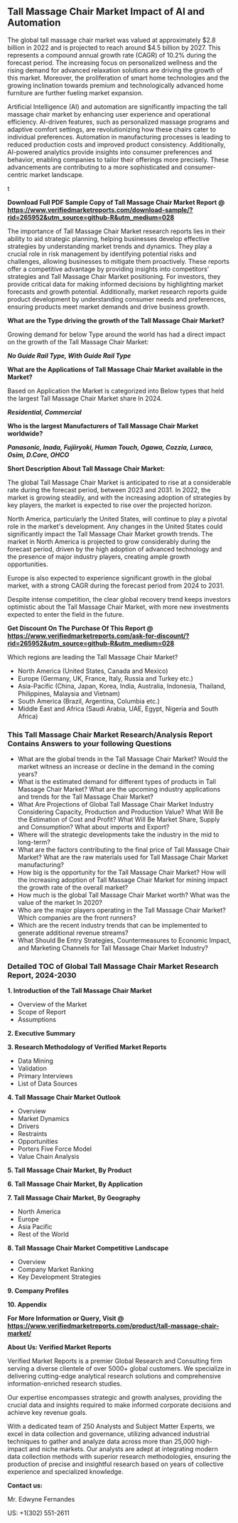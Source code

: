 <h2>Tall Massage Chair Market Impact of AI and Automation</h2><p>The global tall massage chair market was valued at approximately $2.8 billion in 2022 and is projected to reach around $4.5 billion by 2027. This represents a compound annual growth rate (CAGR) of 10.2% during the forecast period. The increasing focus on personalized wellness and the rising demand for advanced relaxation solutions are driving the growth of this market. Moreover, the proliferation of smart home technologies and the growing inclination towards premium and technologically advanced home furniture are further fueling market expansion.</p><p>Artificial Intelligence (AI) and automation are significantly impacting the tall massage chair market by enhancing user experience and operational efficiency. AI-driven features, such as personalized massage programs and adaptive comfort settings, are revolutionizing how these chairs cater to individual preferences. Automation in manufacturing processes is leading to reduced production costs and improved product consistency. Additionally, AI-powered analytics provide insights into consumer preferences and behavior, enabling companies to tailor their offerings more precisely. These advancements are contributing to a more sophisticated and consumer-centric market landscape.</p>t</p><p id="" class=""><strong>Download Full PDF Sample Copy of Tall Massage Chair Market Report @ <a href="https://www.verifiedmarketreports.com/download-sample/?rid=265952&utm_source=github-R&utm_medium=028" target="_blank">https://www.verifiedmarketreports.com/download-sample/?rid=265952&utm_source=github-R&utm_medium=028</a></strong></p><p>The importance of&nbsp;Tall Massage Chair Market research reports lies in their ability to aid strategic planning, helping businesses develop effective strategies by understanding market trends and dynamics. They play a crucial role in risk management by identifying potential risks and challenges, allowing businesses to mitigate them proactively. These reports offer a competitive advantage by providing insights into competitors' strategies and Tall Massage Chair Market positioning. For investors, they provide critical data for making informed decisions by highlighting market forecasts and growth potential. Additionally, market research reports guide product development by understanding consumer needs and preferences, ensuring products meet market demands and drive business growth.</p><p><strong>What are the&nbsp;Type driving the growth of the Tall Massage Chair Market?</strong></p><p id="" class="">Growing demand for below Type around the world has had a direct impact on the growth of the Tall Massage Chair Market:</p><em><strong>No Guide Rail Type, With Guide Rail Type</strong></em></p><strong>What are the&nbsp;Applications&nbsp;of Tall Massage Chair Market available in the Market?</strong></p><p id="" class="">Based on Application the Market is categorized into Below types that held the largest Tall Massage Chair Market share In 2024.</p><em><strong>Residential, Commercial</strong></em></p><strong>Who is the largest Manufacturers of Tall Massage Chair Market worldwide?</strong></p><p><em><strong>Panasonic, Inada, Fujiiryoki, Human Touch, Ogawa, Cozzia, Luraco, Osim, D.Core, OHCO</strong></em></p><p id="" class=""><strong>Short Description About Tall Massage Chair Market:</strong></p><p>The global Tall Massage Chair Market is anticipated to rise at a considerable rate during the forecast period, between 2023 and 2031. In 2022, the market is growing steadily, and with the increasing adoption of strategies by key players, the market is expected to rise over the projected horizon.</p><p>North America, particularly the United States, will continue to play a pivotal role in the market's development. Any changes in the United States could significantly impact the Tall Massage Chair Market growth trends. The market in North America is projected to grow considerably during the forecast period, driven by the high adoption of advanced technology and the presence of major industry players, creating ample growth opportunities.</p><p>Europe is also expected to experience significant growth in the global market, with a strong CAGR during the forecast period from 2024 to 2031.</p><p>Despite intense competition, the clear global recovery trend keeps investors optimistic about the Tall Massage Chair Market, with more new investments expected to enter the field in the future.</p><p id="" class=""><strong>Get Discount On The Purchase Of This Report @ <a href="https://www.verifiedmarketreports.com/ask-for-discount/?rid=265952&utm_source=github-R&utm_medium=028" target="_blank">https://www.verifiedmarketreports.com/ask-for-discount/?rid=265952&utm_source=github-R&utm_medium=028</a></strong></p>Which regions are leading the Tall Massage Chair Market?</p><ul><li>North America (United States, Canada and Mexico)</li><li>Europe (Germany, UK, France, Italy, Russia and Turkey etc.)</li><li>Asia-Pacific (China, Japan, Korea, India, Australia, Indonesia, Thailand, Philippines, Malaysia and Vietnam)</li><li>South America (Brazil, Argentina, Columbia etc.)</li><li>Middle East and Africa (Saudi Arabia, UAE, Egypt, Nigeria and South Africa)</li></ul><h3 id="" class="">This Tall Massage Chair Market Research/Analysis Report Contains Answers to your following Questions</h3><ul><li>What are the global trends in the Tall Massage Chair Market? Would the market witness an increase or decline in the demand in the coming years?</li><li>What is the estimated demand for different types of products in Tall Massage Chair Market? What are the upcoming industry applications and trends for the Tall Massage Chair Market?</li><li>What Are Projections of Global Tall Massage Chair Market Industry Considering Capacity, Production and Production Value? What Will Be the Estimation of Cost and Profit? What Will Be Market Share, Supply and Consumption? What about imports and Export?</li><li>Where will the strategic developments take the industry in the mid to long-term?</li><li>What are the factors contributing to the final price of Tall Massage Chair Market? What are the raw materials used for Tall Massage Chair Market manufacturing?</li><li>How big is the opportunity for the Tall Massage Chair Market? How will the increasing adoption of Tall Massage Chair Market for mining impact the growth rate of the overall market?</li><li>How much is the global Tall Massage Chair Market worth? What was the value of the market In 2020?</li><li>Who are the major players operating in the Tall Massage Chair Market? Which companies are the front runners?</li><li>Which are the recent industry trends that can be implemented to generate additional revenue streams?</li><li>What Should Be Entry Strategies, Countermeasures to Economic Impact, and Marketing Channels for Tall Massage Chair Market Industry?</li></ul><h3 id="" class="">Detailed TOC of Global Tall Massage Chair Market Research Report, 2024-2030</h3><p id="" class=""><strong>1. Introduction of the Tall Massage Chair Market</strong></p><ul><li>Overview of the Market</li><li>Scope of Report</li><li>Assumptions</li></ul><p id="" class=""><strong>2. Executive Summary</strong></p><p id="" class=""><strong>3. Research Methodology of Verified Market Reports</strong></p><ul><li>Data Mining</li><li>Validation</li><li>Primary Interviews</li><li>List of Data Sources</li></ul><p id="" class=""><strong>4. Tall Massage Chair Market Outlook</strong></p><ul><li>Overview</li><li>Market Dynamics</li><li>Drivers</li><li>Restraints</li><li>Opportunities</li><li>Porters Five Force Model</li><li>Value Chain Analysis</li></ul><p id="" class=""><strong>5. Tall Massage Chair Market, By Product</strong></p><p id="" class=""><strong>6. Tall Massage Chair Market, By Application</strong></p><p id="" class=""><strong>7. Tall Massage Chair Market, By Geography</strong></p><ul><li>North America</li><li>Europe</li><li>Asia Pacific</li><li>Rest of the World</li></ul><p id="" class=""><strong>8. Tall Massage Chair Market Competitive Landscape</strong></p><ul><li>Overview</li><li>Company Market Ranking</li><li>Key Development Strategies</li></ul><p id="" class=""><strong>9. Company Profiles</strong></p><p id="" class=""><strong>10. Appendix</strong></p><p id="" class=""><strong>For More Information or Query, Visit @ <a href="https://www.verifiedmarketreports.com/product/tall-massage-chair-market/" target="_blank">https://www.verifiedmarketreports.com/product/tall-massage-chair-market/</a></strong></p><p id="" class=""><strong>About Us: Verified Market Reports</strong></p><p id="" class="">Verified Market Reports is a premier Global Research and Consulting firm serving a diverse clientele of over 5000+ global customers. We specialize in delivering cutting-edge analytical research solutions and comprehensive information-enriched research studies.</p><p id="" class="">Our expertise encompasses strategic and growth analyses, providing the crucial data and insights required to make informed corporate decisions and achieve key revenue goals.</p><p id="" class="">With a dedicated team of 250 Analysts and Subject Matter Experts, we excel in data collection and governance, utilizing advanced industrial techniques to gather and analyze data across more than 25,000 high-impact and niche markets. Our analysts are adept at integrating modern data collection methods with superior research methodologies, ensuring the production of precise and insightful research based on years of collective experience and specialized knowledge.</p><p id="" class=""><strong>Contact us:</strong></p><p id="" class="">Mr. Edwyne Fernandes</p><p id="" class="">US: +1(302) 551-2611</p>